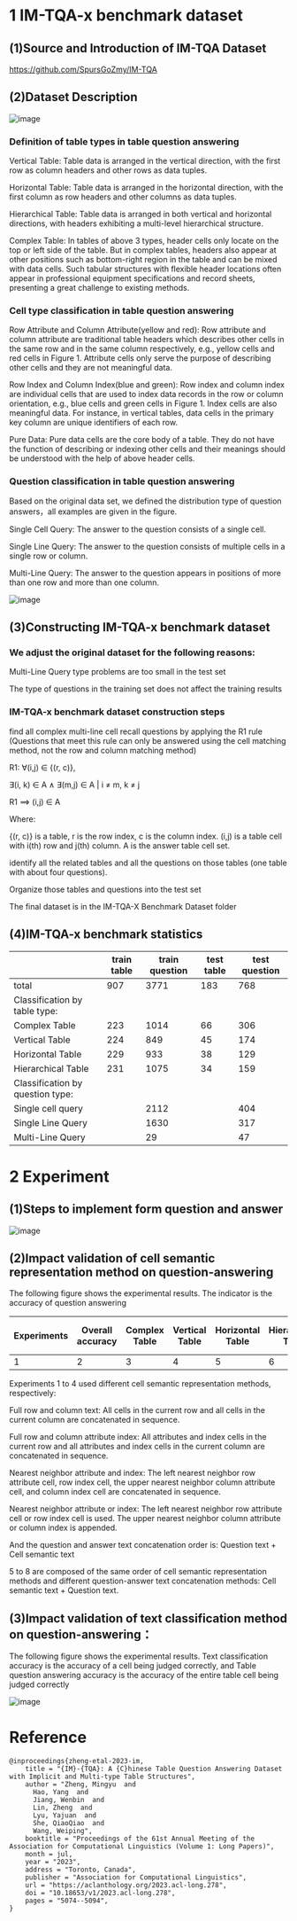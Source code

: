 # 1 IM-TQA-x benchmark dataset

## (1)Source and Introduction of IM-TQA Dataset

https://github.com/SpursGoZmy/IM-TQA

## (2)Dataset Description

![image](https://github.com/user-attachments/assets/86bde8b2-1662-4791-ae08-81445beb4459)

### Definition of table types in table question answering

Vertical Table: Table data is arranged in the vertical direction, with the first row as column headers and other rows as data tuples.

Horizontal Table: Table data is arranged in the horizontal direction, with the first column as row headers and other columns as data tuples.

Hierarchical Table: Table data is arranged in both vertical and horizontal directions, with headers exhibiting a multi-level hierarchical structure.

Complex Table: In tables of above 3 types, header cells only locate on the top or left side of the table. But in complex tables, headers also appear at other positions such as bottom-right region in the table and can be mixed with data cells. Such tabular structures with flexible header locations often appear in professional equipment specifications and record sheets, presenting a great challenge to existing methods.

### Cell type classification in table question answering

Row Attribute and Column Attribute(yellow and red): Row attribute and column attribute are traditional table headers which describes other cells in the same row and in the same column respectively, e.g., yellow cells and red cells in Figure 1. Attribute cells only serve the purpose of describing other cells and they are not meaningful data.

Row Index and Column Index(blue and green): Row index and column index are individual cells that are used to index data records in the row or column orientation, e.g., blue cells and green cells in Figure 1. Index cells are also meaningful data. For instance, in vertical tables, data cells in the primary key column are unique identifiers of each row.

Pure Data: Pure data cells are the core body of a table. They do not have the function of describing or indexing other cells and their meanings should be understood with the help of above header cells.

### Question classification in table question answering

Based on the original data set, we defined the distribution type of question answers，all examples are given in the figure.

Single Cell Query: The answer to the question consists of a single cell.

Single Line Query: The answer to the question consists of multiple cells in a single row or column.

Multi-Line Query: The answer to the question appears in positions of more than one row and more than one column.

![image](https://github.com/user-attachments/assets/8a331450-86a9-4533-a01c-c5823276b1ce)

## (3)Constructing IM-TQA-x benchmark dataset

### We adjust the original dataset for the following reasons:

Multi-Line Query type problems are too small in the test set

The type of questions in the training set does not affect the training results

### IM-TQA-x benchmark dataset construction steps

find all complex multi-line cell recall questions by applying the R1 rule (Questions that meet this rule can only be answered using the cell matching method, not the row and column matching method)

R1: ∀(i,j) ∈ {(r, c)},

∃(i, k) ∈ A ∧ ∃(m,j) ∈ A | i ≠ m, k ≠ j

R1 ⟹ (i,j) ∈ A

Where:

{(r, c)} is a table, r is the row index, c is the column index. (i,j) is a table cell with i(th) row and j(th) column. A is the answer table cell set.

identify all the related tables and all the questions on those tables (one table with about four questions).

Organize those tables and questions into the test set

The final dataset is in the IM-TQA-X Benchmark Dataset folder

## (4)IM-TQA-x benchmark statistics

| |train table|train question|test table|test question|
|---| ---| ---| ---| ---|
|total|907|3771|183|768|
|Classification by table type:|
|Complex Table|223|1014|66|306|
|Vertical Table|224|849|45|174|
|Horizontal Table|229|933|38|129|
|Hierarchical Table|231|1075|34|159|
|Classification by question type:|
|Single cell query| |2112| |404|
|Single Line Query| |1630| |317|
|Multi-Line Query| |29| |47|

# 2 Experiment

## (1)Steps to implement form question and answer

![image](https://github.com/user-attachments/assets/2251d4df-6ec3-4596-98a8-babd335539fd)

## (2)Impact validation of cell semantic representation method on question-answering

The following figure shows the experimental results. The indicator is the accuracy of question answering

|Experiments|Overall accuracy|Complex Table|Vertical Table|Horizontal Table|Hierarchical Table|Single cell query|Single Line Query|Multi-Line Query|
|---| ---| ---| ---| ---|---| ---| ---| ---|
|1|2|3|4|5|6|7|8|9|


Experiments 1 to 4 used different cell semantic representation methods, respectively:

Full row and column text: All cells in the current row and all cells in the current column are concatenated in sequence.

Full row and column attribute index: All attributes and index cells in the current row and all 
attributes and index cells in the current column are concatenated in sequence.

Nearest neighbor attribute and index: The left nearest neighbor row attribute cell, row index cell, the upper nearest neighbor column attribute cell, and column index cell are concatenated in sequence.

Nearest neighbor attribute or index: The left nearest neighbor row attribute cell or row index cell is used. The upper nearest neighbor column attribute or column index is appended.

And the question and answer text concatenation order is: Question text + Cell semantic text

5 to 8 are composed of the same order of cell semantic representation methods and different question-answer text concatenation methods: Cell semantic text + Question text.

## (3)Impact validation of text classification method on question-answering：

The following figure shows the experimental results. Text classification accuracy is the accuracy of a cell being judged correctly, and Table question answering accuracy is the accuracy of the entire table cell being judged correctly

![image](https://github.com/user-attachments/assets/794b2890-b12c-4ee5-8abf-70abeec0ade8)



# Reference

```
@inproceedings{zheng-etal-2023-im,
    title = "{IM}-{TQA}: A {C}hinese Table Question Answering Dataset with Implicit and Multi-type Table Structures",
    author = "Zheng, Mingyu  and
      Hao, Yang  and
      Jiang, Wenbin  and
      Lin, Zheng  and
      Lyu, Yajuan  and
      She, QiaoQiao  and
      Wang, Weiping",
    booktitle = "Proceedings of the 61st Annual Meeting of the Association for Computational Linguistics (Volume 1: Long Papers)",
    month = jul,
    year = "2023",
    address = "Toronto, Canada",
    publisher = "Association for Computational Linguistics",
    url = "https://aclanthology.org/2023.acl-long.278",
    doi = "10.18653/v1/2023.acl-long.278",
    pages = "5074--5094",
}
```
